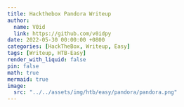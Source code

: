 ```yaml
---
title: Hackthebox Pandora Writeup
author:
  name: V0id
  link: https://github.com/v0idpy
date: 2022-05-30 00:00:00 +0800
categories: [HackTheBox, Writeup, Easy]
tags: [Writeup, HTB-Easy]
render_with_liquid: false
pin: false
math: true
mermaid: true
image:
  src: "../../assets/img/htb/easy/pandora/pandora.png"
---
```

